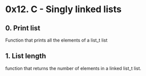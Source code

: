 # 0x12. C - Singly linked lists
## 0. Print list
Function that prints all the elements of a list_t list
## 1. List length
function that returns the number of elements in a linked list_t list.